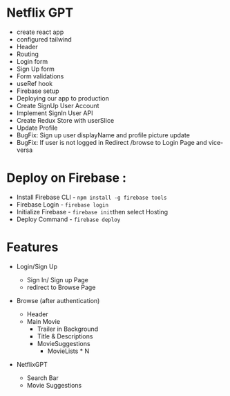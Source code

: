 # Netflix GPT
- create react app
- configured tailwind
- Header
- Routing
- Login form  
- Sign Up form  
- Form validations
- useRef hook
- Firebase setup
- Deploying our app to production
-  Create SignUp User Account
- Implement SignIn User API
- Create Redux Store with userSlice
- Update Profile
- BugFix: Sign up user displayName and profile picture update
- BugFix: If user is not logged in Redirect /browse to Login Page and vice-versa


# Deploy on Firebase :
- Install Firebase CLI - `npm install -g firebase tools`
- Firebase Login - `firebase login`
- Initialize Firebase - `firebase init`then select Hosting
- Deploy Command - `firebase deploy`

# Features
- Login/Sign Up
    - Sign In/ Sign up Page
    - redirect to Browse Page

- Browse (after authentication)
    - Header
    - Main Movie   
        - Trailer in Background
        - Title & Descriptions
        - MovieSuggestions
            - MovieLists * N

- NetflixGPT
    - Search Bar
    - Movie Suggestions